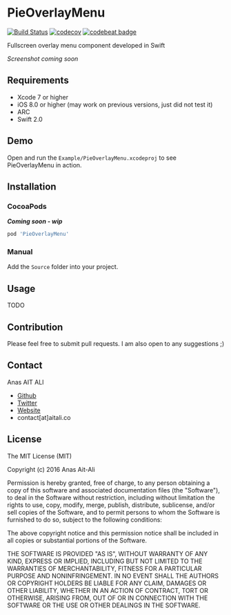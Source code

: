 # PieOverlayMenu
[![Build Status](https://travis-ci.org/piemapping/pie-overlay-menu-ios.svg?branch=master)](https://travis-ci.org/piemapping/pie-overlay-menu-ios)
[![codecov](https://codecov.io/gh/piemapping/pie-overlay-menu-ios/branch/master/graph/badge.svg)](https://codecov.io/gh/piemapping/pie-overlay-menu-ios)
[![codebeat badge](https://codebeat.co/badges/152f11a3-7639-4977-832d-6ee34cf1c911)](https://codebeat.co/projects/github-com-piemapping-pie-overlay-menu-ios)

Fullscreen overlay menu component developed in Swift

*Screenshot coming soon*

## Requirements
* Xcode 7 or higher
* iOS 8.0 or higher (may work on previous versions, just did not test it)
* ARC
* Swift 2.0

## Demo

Open and run the `Example/PieOverlayMenu.xcodeproj` to see PieOverlayMenu in action.

## Installation

### CocoaPods

***Coming soon - wip***

``` ruby
pod 'PieOverlayMenu'
```

### Manual

Add the `Source` folder into your project.

## Usage

TODO

## Contribution

Please feel free to submit pull requests. I am also open to any suggestions ;)

## Contact

Anas AIT ALI

- [Github](https://github.com/anas10)
- [Twitter](https://twitter.com/anasaitali)
- [Website](http://aitali.co/)
- contact[at]aitali.co

## License

The MIT License (MIT)

Copyright (c) 2016 Anas Ait-Ali

Permission is hereby granted, free of charge, to any person obtaining a copy
of this software and associated documentation files (the "Software"), to deal
in the Software without restriction, including without limitation the rights
to use, copy, modify, merge, publish, distribute, sublicense, and/or sell
copies of the Software, and to permit persons to whom the Software is
furnished to do so, subject to the following conditions:

The above copyright notice and this permission notice shall be included in all
copies or substantial portions of the Software.

THE SOFTWARE IS PROVIDED "AS IS", WITHOUT WARRANTY OF ANY KIND, EXPRESS OR
IMPLIED, INCLUDING BUT NOT LIMITED TO THE WARRANTIES OF MERCHANTABILITY,
FITNESS FOR A PARTICULAR PURPOSE AND NONINFRINGEMENT. IN NO EVENT SHALL THE
AUTHORS OR COPYRIGHT HOLDERS BE LIABLE FOR ANY CLAIM, DAMAGES OR OTHER
LIABILITY, WHETHER IN AN ACTION OF CONTRACT, TORT OR OTHERWISE, ARISING FROM,
OUT OF OR IN CONNECTION WITH THE SOFTWARE OR THE USE OR OTHER DEALINGS IN THE
SOFTWARE.